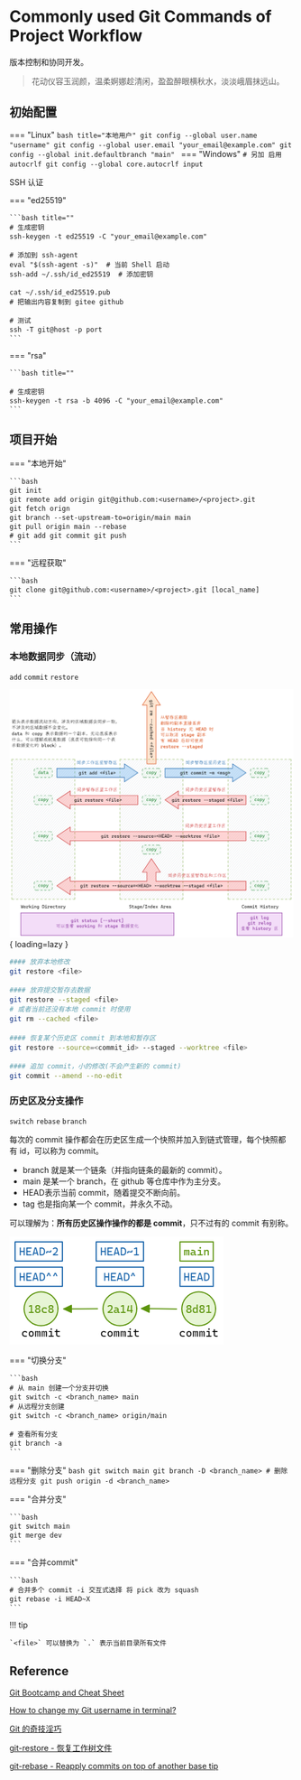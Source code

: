 # Commonly used Git Commands of Project Workflow

版本控制和协同开发。

> 花动仪容玉润颜，温柔婀娜趁清闲，盈盈醉眼横秋水，淡淡峨眉抹远山。



## 初始配置

=== "Linux"
    ```bash title="本地用户"
    git config --global user.name "username"
    git config --global user.email "your_email@example.com"
    git config --global init.defaultbranch "main"
    ```
=== "Windows"
    ```
    # 另加 启用 autocrlf
    git config --global core.autocrlf input
    ```

SSH 认证

=== "ed25519"

    ```bash title=""
    # 生成密钥
    ssh-keygen -t ed25519 -C "your_email@example.com"

    # 添加到 ssh-agent
    eval "$(ssh-agent -s)"  # 当前 Shell 启动
    ssh-add ~/.ssh/id_ed25519  # 添加密钥

    cat ~/.ssh/id_ed25519.pub
    # 把输出内容复制到 gitee github

    # 测试
    ssh -T git@host -p port
    ```

=== "rsa"

    ```bash title=""

    # 生成密钥
    ssh-keygen -t rsa -b 4096 -C "your_email@example.com"
    ```

## 项目开始

=== "本地开始"

    ```bash
    git init
    git remote add origin git@github.com:<username>/<project>.git
    git fetch orign
    git branch --set-upstream-to=origin/main main
    git pull origin main --rebase
    # git add git commit git push
    ```

=== "远程获取"

    ```bash
    git clone git@github.com:<username>/<project>.git [local_name]
    ```

## 常用操作

### 本地数据同步（流动）

`add` `commit` `restore`

![git flow](./assets/images/git_flow_local.excalidraw.png){ loading=lazy }

```bash
#### 放弃本地修改
git restore <file>

#### 放弃提交暂存去数据
git restore --staged <file>
# 或者当前还没有本地 commit 时使用
git rm --cached <file>

#### 恢复某个历史区 commit 到本地和暂存区
git restore --source=<commit_id> --staged --worktree <file>

#### 追加 commit，小的修改(不会产生新的 commit)
git commit --amend --no-edit
```

### 历史区及分支操作

`switch` `rebase` `branch`

每次的 commit 操作都会在历史区生成一个快照并加入到链式管理，每个快照都有 id，可以称为 commit。

- branch 就是某一个链条（并指向链条的最新的 commit）。
- main 是某一个 branch，在 github 等仓库中作为主分支。
- HEAD表示当前 commit，随着提交不断向前。
- tag 也是指向某一个 commit，并永久不动。

可以理解为：**所有历史区操作操作的都是 commit**，只不过有的 commit 有别称。

![commit](./assets/images/git_history_commit.excalidraw.png)

=== "切换分支"

    ```bash
    # 从 main 创建一个分支并切换
    git switch -c <branch_name> main
    # 从远程分支创建
    git switch -c <branch_name> origin/main

    # 查看所有分支
    git branch -a
    ```

=== "删除分支"
    ```bash
    git switch main
    git branch -D <branch_name>
    # 删除远程分支
    git push origin -d <branch_name>
    ```

=== "合并分支"

    ```bash
    git switch main
    git merge dev
    ```

=== "合并commit"

    ```bash
    # 合并多个 commit -i 交互式选择 将 pick 改为 squash
    git rebase -i HEAD~X
    ```

!!! tip

    `<file>` 可以替换为 `.` 表示当前目录所有文件

## Reference

[Git Bootcamp and Cheat Sheet](https://devguide.python.org/getting-started/git-boot-camp/)

[How to change my Git username in terminal? ](https://stackoverflow.com/questions/22844806/how-to-change-my-git-username-in-terminal)

[Git 的奇技淫巧](https://hellogithub.com/article/9aed28d4d64b4649bb364685ef557ae4)

[git-restore - 恢复工作树文件](https://git-scm.com/docs/git-restore/zh_HANS-CN)

[git-rebase - Reapply commits on top of another base tip](https://git-scm.com/docs/git-rebase)
